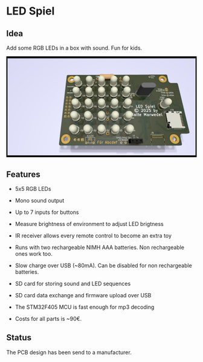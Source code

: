 # LED Spiel

## Idea

Add some RGB LEDs in a box with sound. Fun for kids.

![alt text](img/ledspiel-rendered.jpg "PCB rendered")

## Features

- 5x5 RGB LEDs

- Mono sound output

- Up to 7 inputs for buttons

- Measure brightness of environment to adjust LED brigtness

- IR receiver allows every remote control to become an extra toy

- Runs with two rechargeable NIMH AAA batteries. Non rechargeable ones work too.

- Slow charge over USB (~80mA). Can be disabled for non rechargeable batteries.

- SD card for storing sound and LED sequences

- SD card data exchange and firmware upload over USB

- The STM32F405 MCU is fast enough for mp3 decoding

- Costs for all parts is ~90€.

## Status

The PCB design has been send to a manufacturer.